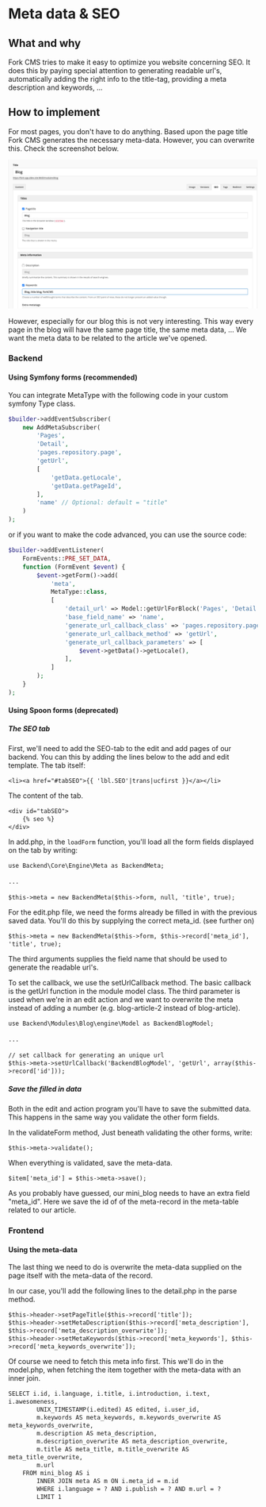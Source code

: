 # Meta data & SEO

## What and why

Fork CMS tries to make it easy to optimize you website concerning SEO. It does this by paying special attention to generating readable url's, automatically adding the right info to the title-tag, providing a meta description and keywords, ...

## How to implement

For most pages, you don't have to do anything. Based upon the page title Fork CMS generates the necessary meta-data. However, you can overwrite this. Check the screenshot below.

![Seo tab](./assets/meta.png)

However, especially for our blog this is not very interesting. This way every page in the blog will have the same page title, the same meta data, ... We want the meta data to be related to the article we've opened.

### Backend

#### Using Symfony forms (recommended)

You can integrate MetaType with the following code in your custom symfony Type class.
```php
$builder->addEventSubscriber(
    new AddMetaSubscriber(
        'Pages',
        'Detail',
        'pages.repository.page',
        'getUrl',
        [
            'getData.getLocale',
            'getData.getPageId',
        ],
        'name' // Optional: default = "title"
    )
);
```

or if you want to make the code advanced, you can use the source code:
```php
$builder->addEventListener(
    FormEvents::PRE_SET_DATA,
    function (FormEvent $event) {
        $event->getForm()->add(
            'meta',
            MetaType::class,
            [
                'detail_url' => Model::getUrlForBlock('Pages', 'Detail'),
                'base_field_name' => 'name',
                'generate_url_callback_class' => 'pages.repository.page',
                'generate_url_callback_method' => 'getUrl',
                'generate_url_callback_parameters' => [
                    $event->getData()->getLocale(),
                ],
            ]
        );
    }
);
```

#### Using Spoon forms (deprecated)

##### The SEO tab

First, we'll need to add the SEO-tab to the edit and add pages of our backend. You can this by adding the lines below to the add and edit template.
The tab itself:

```
<li><a href="#tabSEO">{{ 'lbl.SEO'|trans|ucfirst }}</a></li>
```

The content of the tab.

```
<div id="tabSEO">
    {% seo %}
</div>
```

In add.php, in the `loadForm` function, you'll load all the form fields displayed on the tab by writing:

```
use Backend\Core\Engine\Meta as BackendMeta;

...

$this->meta = new BackendMeta($this->form, null, 'title', true);
```

For the edit.php file, we need the forms already be filled in with the previous saved data. You'll do this by supplying the correct meta_id. (see further on)

```
$this->meta = new BackendMeta($this->form, $this->record['meta_id'], 'title', true);
```

The third arguments supplies the field name that should be used to generate the readable url's.

To set the callback, we use the setUrlCallback method. The basic callback is the getUrl function in the module model class. The third parameter is used when we're in an edit action and we want to overwrite the meta instead of adding a number (e.g. blog-article-2 instead of blog-article).

```
use Backend\Modules\Blog\engine\Model as BackendBlogModel;

...

// set callback for generating an unique url
$this->meta->setUrlCallback('BackendBlogModel', 'getUrl', array($this->record['id']));
```

##### Save the filled in data

Both in the edit and action program you'll have to save the submitted data. This happens in the same way you validate the other form fields.

In the validateForm method, Just beneath validating the other forms, write:

```
$this->meta->validate();
```

When everything is validated, save the meta-data.

```
$item['meta_id'] = $this->meta->save();
```

As you probably have guessed, our mini_blog needs to have an extra field "meta_id". Here we save the id of of the meta-record in the meta-table related to our article.

### Frontend

#### Using the meta-data

The last thing we need to do is overwrite the meta-data supplied on the page itself with the meta-data of the record.

In our case, you'll add the following lines to the detail.php in the parse method.

```
$this->header->setPageTitle($this->record['title']);
$this->header->setMetaDescription($this->record['meta_description'], $this->record['meta_description_overwrite']);
$this->header->setMetaKeywords($this->record['meta_keywords'], $this->record['meta_keywords_overwrite']);
```

Of course we need to fetch this meta info first. This we'll do in the model.php, when fetching the item together with the meta-data with an inner join.

```
SELECT i.id, i.language, i.title, i.introduction, i.text, i.awesomeness,
		UNIX_TIMESTAMP(i.edited) AS edited, i.user_id,
		m.keywords AS meta_keywords, m.keywords_overwrite AS meta_keywords_overwrite,
		m.description AS meta_description,
		m.description_overwrite AS meta_description_overwrite,
		m.title AS meta_title, m.title_overwrite AS meta_title_overwrite,
		m.url
	FROM mini_blog AS i
		INNER JOIN meta AS m ON i.meta_id = m.id
		WHERE i.language = ? AND i.publish = ? AND m.url = ?
		LIMIT 1
```
